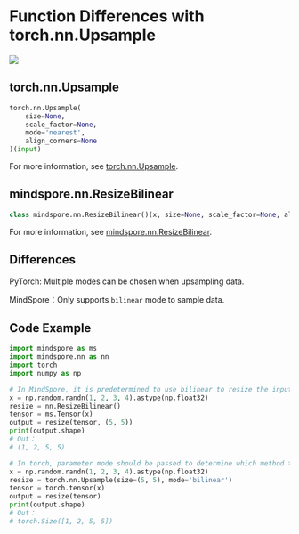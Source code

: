 # Function Differences with torch.nn.Upsample

<a href="https://gitee.com/mindspore/docs/blob/r1.10/docs/mindspore/source_en/note/api_mapping/pytorch_diff/ResizeBilinear.md" target="_blank"><img src="https://mindspore-website.obs.cn-north-4.myhuaweicloud.com/website-images/r1.10/resource/_static/logo_source_en.png"></a>

## torch.nn.Upsample

```python
torch.nn.Upsample(
    size=None,
    scale_factor=None,
    mode='nearest',
    align_corners=None
)(input)
```

For more information, see [torch.nn.Upsample](https://pytorch.org/docs/1.5.0/nn.html#torch.nn.Upsample).

## mindspore.nn.ResizeBilinear

```python
class mindspore.nn.ResizeBilinear()(x, size=None, scale_factor=None, align_corners=False)
```

For more information, see [mindspore.nn.ResizeBilinear](https://mindspore.cn/docs/en/r1.10/api_python/nn/mindspore.nn.ResizeBilinear.html#mindspore.nn.ResizeBilinear).

## Differences

PyTorch: Multiple modes can be chosen when upsampling data.

MindSpore：Only supports `bilinear` mode to sample data.

## Code Example

```python
import mindspore as ms
import mindspore.nn as nn
import torch
import numpy as np

# In MindSpore, it is predetermined to use bilinear to resize the input image.
x = np.random.randn(1, 2, 3, 4).astype(np.float32)
resize = nn.ResizeBilinear()
tensor = ms.Tensor(x)
output = resize(tensor, (5, 5))
print(output.shape)
# Out：
# (1, 2, 5, 5)

# In torch, parameter mode should be passed to determine which method to apply for resizing input image.
x = np.random.randn(1, 2, 3, 4).astype(np.float32)
resize = torch.nn.Upsample(size=(5, 5), mode='bilinear')
tensor = torch.tensor(x)
output = resize(tensor)
print(output.shape)
# Out：
# torch.Size([1, 2, 5, 5])
```